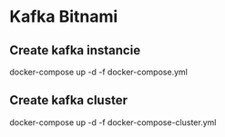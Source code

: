 # Kafka Bitnami

## Create kafka instancie
docker-compose up -d -f docker-compose.yml

## Create kafka cluster
docker-compose up -d -f docker-compose-cluster.yml